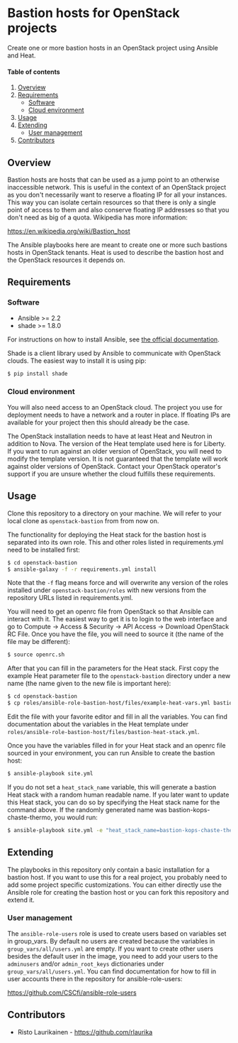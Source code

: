 # Bastion hosts for OpenStack projects

Create one or more bastion hosts in an OpenStack project using Ansible and
Heat.

#### Table of contents

1. [Overview](#overview)
2. [Requirements](#requirements)
    * [Software](#software)
    * [Cloud environment](#cloud-environment)
3. [Usage](#usage)
4. [Extending](#extending)
    * [User management](#user-management)
5. [Contributors](#contributors)

## Overview

Bastion hosts are hosts that can be used as a jump point to an otherwise
inaccessible network. This is useful in the context of an OpenStack project as
you don't necessarily want to reserve a floating IP for all your instances. This
way you can isolate certain resources so that there is only a single point of
access to them and also conserve floating IP addresses so that you don't need as
big of a quota. Wikipedia has more information:

https://en.wikipedia.org/wiki/Bastion_host

The Ansible playbooks here are meant to create one or more such bastions hosts
in OpenStack tenants. Heat is used to describe the bastion host and the
OpenStack resources it depends on.

## Requirements

### Software

* Ansible >= 2.2
* shade >= 1.8.0

For instructions on how to install Ansible, see [the official
documentation](https://docs.ansible.com/).

Shade is a client library used by Ansible to communicate with OpenStack clouds.
The easiest way to install it is using pip:

```bash
$ pip install shade
```

### Cloud environment

You will also need access to an OpenStack cloud. The project you use for
deployment needs to have a network and a router in place. If floating IPs are
available for your project then this should already be the case.

The OpenStack installation needs to have at least Heat and Neutron in addition
to Nova. The version of the Heat template used here is for Liberty. If you want
to run against an older version of OpenStack, you will need to modify the
template version. It is not guaranteed that the template will work against
older versions of OpenStack. Contact your OpenStack operator's support if you
are unsure whether the cloud fulfills these requirements.

## Usage

Clone this repository to a directory on your machine. We will refer to your
local clone as `openstack-bastion` from from now on.

The functionality for deploying the Heat stack for the bastion host is
separated into its own role. This and other roles listed in requirements.yml
need to be installed first:

```bash
$ cd openstack-bastion
$ ansible-galaxy -f -r requirements.yml install
```

Note that the `-f` flag means force and will overwrite any version of the roles
installed under `openstack-bastion/roles` with new versions from the repository
URLs listed in requirements.yml.

You will need to get an openrc file from OpenStack so that Ansible can interact
with it. The easiest way to get it is to login to the web interface and go to
Compute -> Access & Security -> API Access -> Download OpenStack RC File. Once
you have the file, you will need to source it (the name of the file may be
different):

```bash
$ source openrc.sh
```

After that you can fill in the parameters for the Heat stack. First copy the
example Heat parameter file to the `openstack-bastion` directory under a new
name (the name given to the new file is important here):

```bash
$ cd openstack-bastion
$ cp roles/ansible-role-bastion-host/files/example-heat-vars.yml bastion-heat-vars.yml
```

Edit the file with your favorite editor and fill in all the variables. You can
find documentation about the variables in the Heat template under
`roles/ansible-role-bastion-host/files/bastion-heat-stack.yml`.

Once you have the variables filled in for your Heat stack and an openrc file
sourced in your environment, you can run Ansible to create the bastion host:

```bash
$ ansible-playbook site.yml
```

If you do not set a `heat_stack_name` variable, this will generate a bastion
Heat stack with a random human readable name. If you later want to update this
Heat stack, you can do so by specifying the Heat stack name for the command
above. If the randomly generated name was bastion-kops-chaste-thermo, you would
run:

```bash
$ ansible-playbook site.yml -e "heat_stack_name=bastion-kops-chaste-thermo"
```

## Extending

The playbooks in this repository only contain a basic installation for a bastion
host. If you want to use this for a real project, you probably need to add some
project specific customizations. You can either directly use the Ansible role
for creating the bastion host or you can fork this repository and extend it.

### User management

The `ansible-role-users` role is used to create users based on variables set in
group_vars. By default no users are created because the variables in
`group_vars/all/users.yml` are empty. If you want to create other users besides
the default user in the image, you need to add your users to the `adminusers`
and/or `admin_root_keys` dictionaries under `group_vars/all/users.yml`. You can
find documentation for how to fill in user accounts there in the repository for
ansible-role-users:

https://github.com/CSCfi/ansible-role-users

## Contributors

  * Risto Laurikainen - https://github.com/rlaurika
